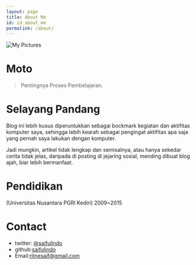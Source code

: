 ```yaml
---
layout: page
title: About Me
id: id_about_me
permalink: /about/
---
```


![My Pictures](http://saifulindo.github.io/img/saifulindo.png)

Moto
===
> Pentingnya Proses Pembelajaran.

Selayang Pandang
===
Blog ini lebih kusus diperuntukkan sebagai bockmark kegiatan dan aktifitas komputer saya, sehingga lebih kearah sebagai pengingat aktifitas apa saja yang pernah saya lakukan dengan komputer.

Jadi mungkin, artikel tidak lengkap dan semisalnya, atau hanya sekedar cerita tidak jelas, daripada di posting di jejaring sosial, mending dibuat blog ajah, biar lebih bermanfaat.

Pendidikan
===
(Universitas Nusantara PGRI Kediri)  2009~2015

Contact
===

- twitter: [@saifulindo](https://twitter.com/@saifulindo)
- github:[saifulindo](https://github.com/saifulindo)
- Email:[ritnesaif@gmail.com](ritnesaif@gmail.com)
